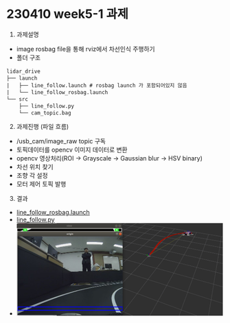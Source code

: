 # 230410 week5-1 과제

1. 과제설명
- image rosbag file을 통해 rviz에서 차선인식 주행하기 
- 폴더 구조

```shell
lidar_drive
├── launch
|   ├── line_follow.launch # rosbag launch 가 포함되어있지 않음
|   └── line_follow_rosbag.launch
└── src
    ├── line_follow.py
    └── cam_topic.bag
```

2. 과제진행 (파일 흐름)
- /usb_cam/image_raw topic 구독
- 토픽데이터를 opencv 이미지 데이터로 변환
- opencv 영상처리(ROI -> Grayscale -> Gaussian blur -> HSV binary)
- 차선 위치 찾기
- 조향 각 설정
- 모터 제어 토픽 발행


3. 결과
- [line_follow_rosbag.launch](./launch/line_follow_rosbag.launch)
- [line_follow.py](./src/line_follow.py)
- ![image](./img/5-1.png)


